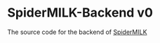 # SpiderMILK-Backend v0

The source code for the backend of [SpiderMILK](https://spidermilk.ddnsfree.com)
